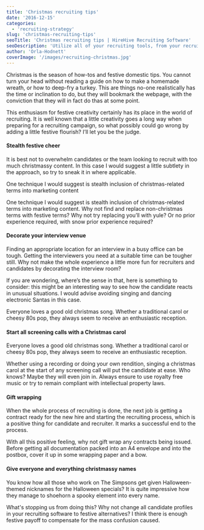 ```yaml
---
title: 'Christmas recruiting tips'
date: '2016-12-15'
categories:
  - 'recruiting-strategy'
slug: 'christmas-recruiting-tips'
seoTitle: 'Christmas recruiting tips | HireHive Recruiting Software'
seoDescription: 'Utilize all of your recruiting tools, from your recruiting software to your approach to marketing for Christmas. Here are our Christmas recruiting tips!'
author: 'Orla-Hodnett'
coverImage: '/images/recruiting-christmas.jpg'
---
```


Christmas is the season of how-tos and festive domestic tips. You cannot turn your head without reading a guide on how to make a homemade wreath, or how to deep-fry a turkey. This are things no-one realistically has the time or inclination to do, but they will bookmark the webpage, with the conviction that they will in fact do thas at some point.

This enthusiasm for festive creativity certainly has its place in the world of recruiting. It is well known that a little creativity goes a long way when preparing for a recruiting campaign, so what possibly could go wrong by adding a little festive flourish? I’ll let you be the judge.

#### **Stealth festive cheer**

It is best not to overwhelm candidates or the team looking to recruit with too much christmassy content. In this case I would suggest a little subtlety in the approach, so try to sneak it in where applicable.

One technique I would suggest is stealth inclusion of christmas-related terms into marketing content

One technique I would suggest is stealth inclusion of christmas-related terms into marketing content. Why not find and replace non-christmas terms with festive terms? Why not try replacing you’ll with yule? Or no prior experience required, with snow prior experience required?

#### **Decorate your interview venue**

Finding an appropriate location for an interview in a busy office can be tough. Getting the interviewers you need at a suitable time can be tougher still. Why not make the whole experience a little more fun for recruiters and candidates by decorating the interview room?

If you are wondering, where’s the sense in that, here is something to consider: this might be an interesting way to see how the candidate reacts in unusual situations. I would advise avoiding singing and dancing electronic Santas in this case.

Everyone loves a good old christmas song. Whether a traditional carol or cheesy 80s pop, they always seem to receive an enthusiastic reception.

#### **Start all screening calls with a Christmas carol**

Everyone loves a good old christmas song. Whether a traditional carol or cheesy 80s pop, they always seem to receive an enthusiastic reception.

Whether using a recording or doing your own rendition, singing a christmas carol at the start of any screening call will put the candidate at ease. Who knows? Maybe they will even join in. Always ensure to use royalty free music or try to remain compliant with intellectual property laws.

#### **Gift wrapping**

When the whole process of recruiting is done, the next job is getting a contract ready for the new hire and starting the recruiting process, which is a positive thing for candidate and recruiter. It marks a successful end to the process.

With all this positive feeling, why not gift wrap any contracts being issued. Before getting all documentation packed into an A4 envelope and into the postbox, cover it up in some wrapping paper and a bow.

#### **Give everyone and everything christmassy names**

You know how all those who work on The Simpsons get given Halloween-themed nicknames for the Halloween specials? It is quite impressive how they manage to shoehorn a spooky element into every name.

What's stopping us from doing this? Why not change all candidate profiles in your recruiting software to festive alternatives? I think there is enough festive payoff to compensate for the mass confusion caused.

